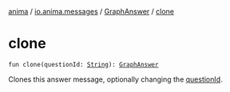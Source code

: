 [anima](../../index.md) / [io.anima.messages](../index.md) / [GraphAnswer](index.md) / [clone](./clone.md)

# clone

`fun clone(questionId: `[`String`](https://kotlinlang.org/api/latest/jvm/stdlib/kotlin/-string/index.html)`): `[`GraphAnswer`](index.md)

Clones this answer message, optionally changing the [questionId](../-answer-message/clone.md#io.anima.messages.AnswerMessage$clone(kotlin.String)/questionId).

